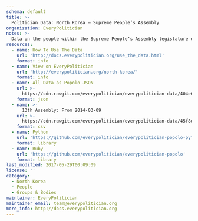 ```yaml
---
schema: default
title: >-
  Politician Data: North Korea — Supreme People’s Assembly
organization: EveryPolitician
notes: >-
  Data on the people within the Supreme People’s Assembly legislature of North Korea.
resources:
  - name: How To Use The Data
    url: 'http://docs.everypolitician.org/use_the_data.html'
    format: info
  - name: View on EveryPolitician
    url: 'http://everypolitician.org/north-korea/'
    format: info
  - name: All Data as Popolo JSON
    url: >-
      https://cdn.rawgit.com/everypolitician/everypolitician-data/404e61a4f8a69b36c815f5f791bc1e5bdaf511ee/data/North_Korea/National_Assembly/ep-popolo-v1.0.json
    format: json
  - name: >-
      13th Assembly: From 2014-03-09
    url: >-
      https://cdn.rawgit.com/everypolitician/everypolitician-data/45f8d6ee45370da118d77469f6f5e15a7073c06c/data/North_Korea/National_Assembly/term-13.csv
    format: csv
  - name: Python
    url: 'https://github.com/everypolitician/everypolitician-popolo-python'
    format: library
  - name: Ruby
    url: 'https://github.com/everypolitician/everypolitician-popolo'
    format: library
last_modified: 2017-05-29T00:09:09
license: ''
category:
  - North Korea
  - People
  - Groups & Bodies
maintainer: EveryPolitician
maintainer_email: team@everypolitician.org
more_info: http://docs.everypolitician.org
---
```

